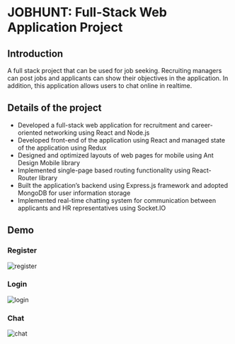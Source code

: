 # JOBHUNT: Full-Stack Web Application Project
## Introduction
A full stack project that can be used for job seeking. Recruiting managers can post jobs and applicants can show their objectives in the application. In addition, this application allows users to chat online in realtime.

## Details of the project
- Developed a full-stack web application for recruitment and career-oriented networking using React and Node.js
-	Developed front-end of the application using React and managed state of the application using Redux
-	Designed and optimized layouts of web pages for mobile using Ant Design Mobile library 
- Implemented single-page based routing functionality using React-Router library
-	Built the application’s backend using Express.js framework and adopted MongoDB for user information storage 
-	Implemented real-time chatting system for communication between applicants and HR representatives using Socket.IO

## Demo
### Register
![register](https://github.com/YH-G/JobHunt-full-stact-project/blob/master/demo/register.gif?raw=true)

### Login
![login](https://github.com/YH-G/JobHunt-full-stact-project/blob/master/demo/login.gif?raw=true)

### Chat
![chat](https://github.com/YH-G/JobHunt-full-stact-project/blob/master/demo/chat.gif?raw=true)
